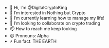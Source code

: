 - 👋 Hi, I’m @DigitalCryptoKing
- 👀 I’m interested in Nothing but Crypto 
- 🌱 I’m currently learning how to manage my life!
- 💞️ I’m looking to collaborate on crypto trading
- 📫 How to reach me keep looking
- 😄 Pronouns: Alpha
- ⚡ Fun fact: THE EARTH 

<!---
DigitalProspect/DigitalProspect is a ✨ special ✨ repository because its `README.md` (this file) appears on your GitHub profile.
You can click the Preview link to take a look at your changes.
--->
